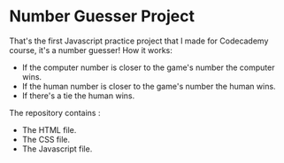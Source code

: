# Number Guesser Project
That's the first Javascript practice project that I made for Codecademy course, it's a number guesser!
How it works:
<ul>
  <li>If the computer number is closer to the game's number the computer wins.</li>
  <li>If the human number is closer to the game's number the human wins.</li>
  <li>If there's a tie the human wins.</li>
</ul>

The repository contains :

<ul>
  <li>The HTML file.</li>
  <li>The CSS file.</li>
  <li>The Javascript file.</li>
</ul>
